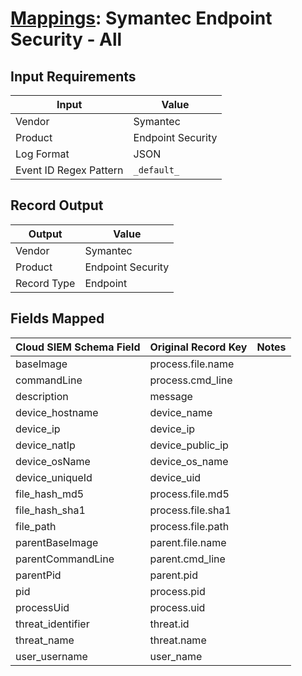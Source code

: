 # [Mappings](README.md): Symantec Endpoint Security - All

## Input Requirements

|Input|Value|
|-----|-----|
|Vendor|Symantec|
|Product|Endpoint Security|
|Log Format|JSON|
|Event ID Regex Pattern|`_default_`|

## Record Output

|Output|Value|
|------|-----|
|Vendor|Symantec|
|Product|Endpoint Security|
|Record Type|Endpoint|

## Fields Mapped

|Cloud SIEM Schema Field|Original Record Key|Notes|
|-----------------------|-------------------|-----|
|baseImage|process.file.name||
|commandLine|process.cmd_line||
|description|message||
|device_hostname|device_name||
|device_ip|device_ip||
|device_natIp|device_public_ip||
|device_osName|device_os_name||
|device_uniqueId|device_uid||
|file_hash_md5|process.file.md5||
|file_hash_sha1|process.file.sha1||
|file_path|process.file.path||
|parentBaseImage|parent.file.name||
|parentCommandLine|parent.cmd_line||
|parentPid|parent.pid||
|pid|process.pid||
|processUid|process.uid||
|threat_identifier|threat.id||
|threat_name|threat.name||
|user_username|user_name||

